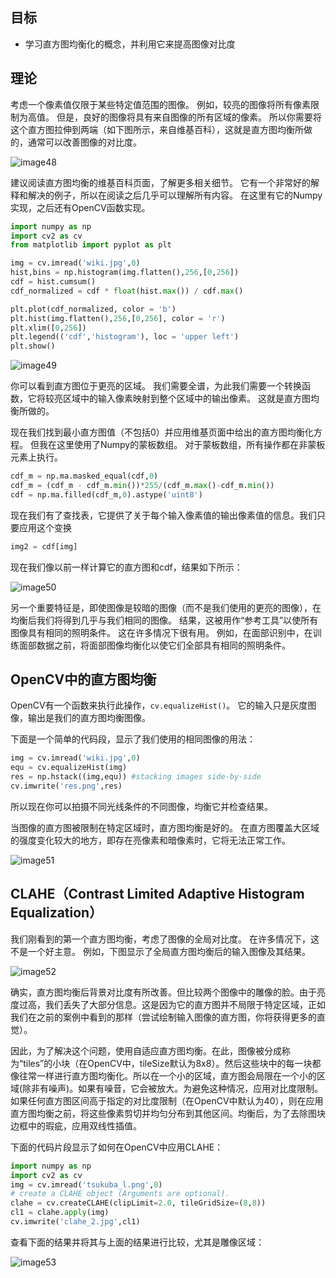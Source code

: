 ## 目标
- 学习直方图均衡化的概念，并利用它来提高图像对比度

## 理论
考虑一个像素值仅限于某些特定值范围的图像。 例如，较亮的图像将所有像素限制为高值。 但是，良好的图像将具有来自图像的所有区域的像素。 所以你需要将这个直方图拉伸到两端（如下图所示，来自维基百科），这就是直方图均衡所做的，通常可以改善图像的对比度。

![image48](https://docs.opencv.org/4.0.0/histogram_equalization.png)

建议阅读直方图均衡的维基百科页面，了解更多相关细节。 它有一个非常好的解释和解决的例子，所以在阅读之后几乎可以理解所有内容。 在这里有它的Numpy实现，之后还有OpenCV函数实现。

```python
import numpy as np
import cv2 as cv
from matplotlib import pyplot as plt

img = cv.imread('wiki.jpg',0)
hist,bins = np.histogram(img.flatten(),256,[0,256])
cdf = hist.cumsum()
cdf_normalized = cdf * float(hist.max()) / cdf.max()

plt.plot(cdf_normalized, color = 'b')
plt.hist(img.flatten(),256,[0,256], color = 'r')
plt.xlim([0,256])
plt.legend(('cdf','histogram'), loc = 'upper left')
plt.show()
```

![image49](https://docs.opencv.org/4.0.0/histeq_numpy1.jpg)

你可以看到直方图位于更亮的区域。 我们需要全谱，为此我们需要一个转换函数，它将较亮区域中的输入像素映射到整个区域中的输出像素。 这就是直方图均衡所做的。

现在我们找到最小直方图值（不包括0）并应用维基页面中给出的直方图均衡化方程。 但我在这里使用了Numpy的蒙板数组。 对于蒙板数组，所有操作都在非蒙板元素上执行。 

```python
cdf_m = np.ma.masked_equal(cdf,0)
cdf_m = (cdf_m - cdf_m.min())*255/(cdf_m.max()-cdf_m.min())
cdf = np.ma.filled(cdf_m,0).astype('uint8')
```

现在我们有了查找表，它提供了关于每个输入像素值的输出像素值的信息。我们只要应用这个变换

```python
img2 = cdf[img]
```

现在我们像以前一样计算它的直方图和cdf，结果如下所示：

![image50](https://docs.opencv.org/4.0.0/histeq_numpy2.jpg)

另一个重要特征是，即使图像是较暗的图像（而不是我们使用的更亮的图像），在均衡后我们将得到几乎与我们相同的图像。 结果，这被用作“参考工具”以使所有图像具有相同的照明条件。 这在许多情况下很有用。 例如，在面部识别中，在训练面部数据之前，将面部图像均衡化以使它们全部具有相同的照明条件。

## OpenCV中的直方图均衡

OpenCV有一个函数来执行此操作，`cv.equalizeHist()`。 它的输入只是灰度图像，输出是我们的直方图均衡图像。

下面是一个简单的代码段，显示了我们使用的相同图像的用法：

```python
img = cv.imread('wiki.jpg',0)
equ = cv.equalizeHist(img)
res = np.hstack((img,equ)) #stacking images side-by-side
cv.imwrite('res.png',res)
```

所以现在你可以拍摄不同光线条件的不同图像，均衡它并检查结果。

当图像的直方图被限制在特定区域时，直方图均衡是好的。 在直方图覆盖大区域的强度变化较大的地方，即存在亮像素和暗像素时，它将无法正常工作。 

![image51](https://docs.opencv.org/4.0.0/equalization_opencv.jpg)

## CLAHE（Contrast Limited Adaptive Histogram Equalization）

我们刚看到的第一个直方图均衡，考虑了图像的全局对比度。 在许多情况下，这不是一个好主意。 例如，下图显示了全局直方图均衡后的输入图像及其结果。

![image52](https://docs.opencv.org/4.0.0/clahe_1.jpg)

确实，直方图均衡后背景对比度有所改善。但比较两个图像中的雕像的脸。由于亮度过高，我们丢失了大部分信息。这是因为它的直方图并不局限于特定区域，正如我们在之前的案例中看到的那样（尝试绘制输入图像的直方图，你将获得更多的直觉）。

因此，为了解决这个问题，使用自适应直方图均衡。在此，图像被分成称为“tiles”的小块（在OpenCV中，tileSize默认为8x8）。然后这些块中的每一块都像往常一样进行直方图均衡化。所以在一个小的区域，直方图会局限在一个小的区域(除非有噪声)。如果有噪音，它会被放大。为避免这种情况，应用对比度限制。如果任何直方图区间高于指定的对比度限制（在OpenCV中默认为40），则在应用直方图均衡之前，将这些像素剪切并均匀分布到其他区间。均衡后，为了去除图块边框中的瑕疵，应用双线性插值。

下面的代码片段显示了如何在OpenCV中应用CLAHE：

```python
import numpy as np
import cv2 as cv
img = cv.imread('tsukuba_l.png',0)
# create a CLAHE object (Arguments are optional).
clahe = cv.createCLAHE(clipLimit=2.0, tileGridSize=(8,8))
cl1 = clahe.apply(img)
cv.imwrite('clahe_2.jpg',cl1)
```

查看下面的结果并将其与上面的结果进行比较，尤其是雕像区域：

![image53](https://docs.opencv.org/4.0.0/clahe_2.jpg)
